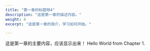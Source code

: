 ```yaml
---
title: "第一章的标题呀4"
description: "这是第一章的描述内容。"
weight: 4
excerpt: "这是第一章的简介，学习如何开始。"

---
```


这是第一章的主要内容，应该显示出来！
Hello World from Chapter 1.
